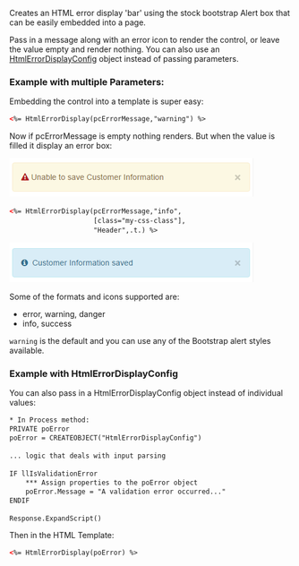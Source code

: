 Creates an HTML error display 'bar' using the stock bootstrap Alert box that can be easily embedded into a page. 

Pass in a message along with an error icon to render the control, or leave the value empty and render nothing. You can also use an [HtmlErrorDisplayConfig](VFPS://Topic/_4GJ0LR1OQ) object instead of passing parameters.

### Example with multiple Parameters:
Embedding the control into a template is super easy:

```html
<%= HtmlErrorDisplay(pcErrorMessage,"warning") %>
```

Now if pcErrorMessage is empty nothing renders. But when the value is filled it display an error box:

![](/images/misc/HtmlMessageDisplay.png)

```html
<%= HtmlErrorDisplay(pcErrorMessage,"info",
                     [class="my-css-class"],
                     "Header",.t.) %>
```

![](/images/misc/HtmlMessageDisplay2.png)

Some of the formats and icons supported are:

* error, warning, danger
* info, success

`warning` is the default and you can use any of the Bootstrap alert styles available.

### Example with HtmlErrorDisplayConfig
You can also pass in a HtmlErrorDisplayConfig object instead of individual values:

```foxpro
* In Process method:
PRIVATE poError
poError = CREATEOBJECT("HtmlErrorDisplayConfig")

... logic that deals with input parsing

IF llIsValidationError
    *** Assign properties to the poError object
    poError.Message = "A validation error occurred..."
ENDIF

Response.ExpandScript()
```

Then in the HTML Template:

```html
<%= HtmlErrorDisplay(poError) %>
```